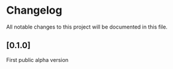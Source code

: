 # Changelog
All notable changes to this project will be documented in this file.

## [0.1.0]
First public alpha version
